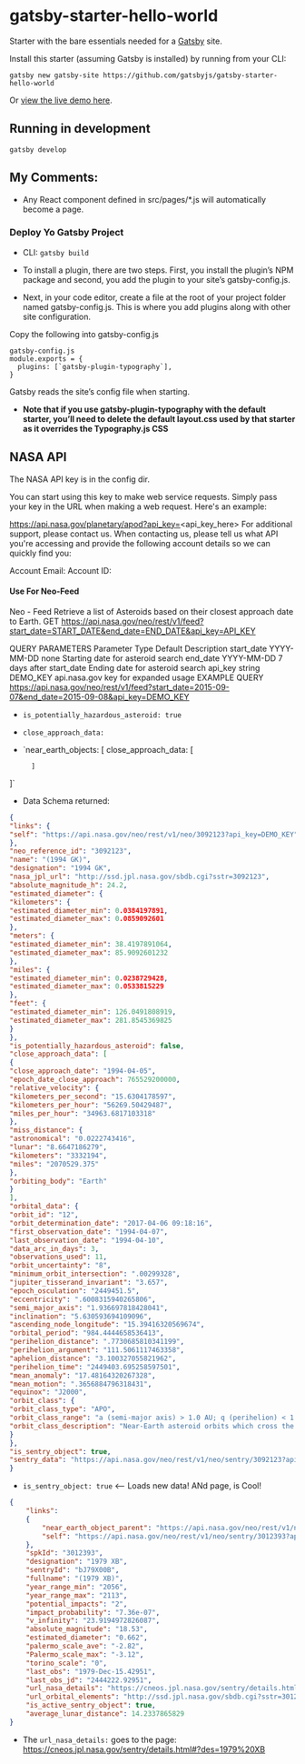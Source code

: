 # gatsby-starter-hello-world
Starter with the bare essentials needed for a [Gatsby](https://www.gatsbyjs.org/) site.

Install this starter (assuming Gatsby is installed) by running from your CLI:
```
gatsby new gatsby-site https://github.com/gatsbyjs/gatsby-starter-hello-world
```

Or [view the live demo here](https://gatsby-starter-hello-world-demo.netlify.com/).

## Running in development
`gatsby develop`

## My Comments:

* Any React component defined in src/pages/\*.js will automatically become a page.

### Deploy Yo Gatsby Project

* CLI: 	`gatsby build`

* To install a plugin, there are two steps. First, you install the plugin’s NPM package and second, you add the plugin to your site’s gatsby-config.js.

* Next, in your code editor, create a file at the root of your project folder named gatsby-config.js. This is where you add plugins along with other site configuration.

Copy the following into gatsby-config.js
```
gatsby-config.js
module.exports = {
  plugins: [`gatsby-plugin-typography`],
}
```
Gatsby reads the site’s config file when starting.

* **Note that if you use gatsby-plugin-typography with the default starter, you’ll need to delete the default layout.css used by that starter as it overrides the Typography.js CSS**


## NASA API


The NASA API key is in the config dir.


You can start using this key to make web service requests. Simply pass your key in the URL when making a web request. Here's an example:

https://api.nasa.gov/planetary/apod?api_key=<api_key_here>
For additional support, please contact us. When contacting us, please tell us what API you're accessing and provide the following account details so we can quickly find you:

Account Email:
Account ID:

#### Use For Neo-Feed

Neo - Feed
Retrieve a list of Asteroids based on their closest approach date to Earth. GET https://api.nasa.gov/neo/rest/v1/feed?start_date=START_DATE&end_date=END_DATE&api_key=API_KEY

QUERY PARAMETERS
Parameter	Type	Default	Description
start_date	YYYY-MM-DD	none	Starting date for asteroid search
end_date	YYYY-MM-DD	7 days after start_date	Ending date for asteroid search
api_key	string	DEMO_KEY	api.nasa.gov key for expanded usage
EXAMPLE QUERY
https://api.nasa.gov/neo/rest/v1/feed?start_date=2015-09-07&end_date=2015-09-08&api_key=DEMO_KEY

* `is_potentially_hazardous_asteroid: true`

* `close_approach_data:`

* `near_earth_objects: [
		close_approach_data: [

		]
]`

* Data Schema returned:
```json
{
"links": {
"self": "https://api.nasa.gov/neo/rest/v1/neo/3092123?api_key=DEMO_KEY"
},
"neo_reference_id": "3092123",
"name": "(1994 GK)",
"designation": "1994 GK",
"nasa_jpl_url": "http://ssd.jpl.nasa.gov/sbdb.cgi?sstr=3092123",
"absolute_magnitude_h": 24.2,
"estimated_diameter": {
"kilometers": {
"estimated_diameter_min": 0.0384197891,
"estimated_diameter_max": 0.0859092601
},
"meters": {
"estimated_diameter_min": 38.4197891064,
"estimated_diameter_max": 85.9092601232
},
"miles": {
"estimated_diameter_min": 0.0238729428,
"estimated_diameter_max": 0.0533815229
},
"feet": {
"estimated_diameter_min": 126.0491808919,
"estimated_diameter_max": 281.8545369825
}
},
"is_potentially_hazardous_asteroid": false,
"close_approach_data": [
{
"close_approach_date": "1994-04-05",
"epoch_date_close_approach": 765529200000,
"relative_velocity": {
"kilometers_per_second": "15.6304178597",
"kilometers_per_hour": "56269.50429487",
"miles_per_hour": "34963.6817103318"
},
"miss_distance": {
"astronomical": "0.0222743416",
"lunar": "8.6647186279",
"kilometers": "3332194",
"miles": "2070529.375"
},
"orbiting_body": "Earth"
}
],
"orbital_data": {
"orbit_id": "12",
"orbit_determination_date": "2017-04-06 09:18:16",
"first_observation_date": "1994-04-07",
"last_observation_date": "1994-04-10",
"data_arc_in_days": 3,
"observations_used": 11,
"orbit_uncertainty": "8",
"minimum_orbit_intersection": ".00299328",
"jupiter_tisserand_invariant": "3.657",
"epoch_osculation": "2449451.5",
"eccentricity": ".6008315940265806",
"semi_major_axis": "1.936697818428041",
"inclination": "5.630593694109096",
"ascending_node_longitude": "15.39416320569674",
"orbital_period": "984.4444658536413",
"perihelion_distance": ".7730685810341199",
"perihelion_argument": "111.5061117463358",
"aphelion_distance": "3.100327055821962",
"perihelion_time": "2449403.695258597501",
"mean_anomaly": "17.48164320267328",
"mean_motion": ".3656884796318431",
"equinox": "J2000",
"orbit_class": {
"orbit_class_type": "APO",
"orbit_class_range": "a (semi-major axis) > 1.0 AU; q (perihelion) < 1.017 AU",
"orbit_class_description": "Near-Earth asteroid orbits which cross the Earth’s orbit similar to that of 1862 Apollo"
}
},
"is_sentry_object": true,
"sentry_data": "https://api.nasa.gov/neo/rest/v1/neo/sentry/3092123?api_key=DEMO_KEY"
}
```

* `is_sentry_object: true`  <-- Loads new data! ANd page, is Cool!
```json
{
	"links":
	{
		"near_earth_object_parent": "https://api.nasa.gov/neo/rest/v1/neo/3012393?api_key=DEMO_KEY",
		"self": "https://api.nasa.gov/neo/rest/v1/neo/sentry/3012393?api_key=DEMO_KEY"
	},
	"spkId": "3012393",
	"designation": "1979 XB",
	"sentryId": "bJ79X00B",
	"fullname": "(1979 XB)",
	"year_range_min": "2056",
	"year_range_max": "2113",
	"potential_impacts": "2",
	"impact_probability": "7.36e-07",
	"v_infinity": "23.9194972826087",
	"absolute_magnitude": "18.53",
	"estimated_diameter": "0.662",
	"palermo_scale_ave": "-2.82",
	"Palermo_scale_max": "-3.12",
	"torino_scale": "0",
	"last_obs": "1979-Dec-15.42951",
	"last_obs_jd": "2444222.92951",
	"url_nasa_details": "https://cneos.jpl.nasa.gov/sentry/details.html#?des=1979+XB",
	"url_orbital_elements": "http://ssd.jpl.nasa.gov/sbdb.cgi?sstr=3012393;orb=1",
	"is_active_sentry_object": true,
	"average_lunar_distance": 14.2337865829
}
```

* The `url_nasa_details:` goes to the page:	https://cneos.jpl.nasa.gov/sentry/details.html#?des=1979%20XB
